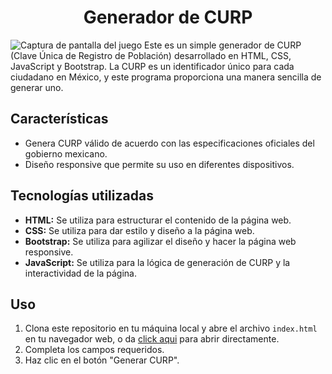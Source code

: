 # <h1 align="center">Generador de CURP</h1>

![Captura de pantalla del juego](https://i.ibb.co/rytG8zq/img.png)
Este es un simple generador de CURP (Clave Única de Registro de Población) desarrollado en HTML, CSS, JavaScript y Bootstrap. La CURP es un identificador único para cada ciudadano en México, y este programa proporciona una manera sencilla de generar uno.

## Características

-   Genera CURP válido de acuerdo con las especificaciones oficiales del gobierno mexicano.
-   Diseño responsive que permite su uso en diferentes dispositivos.

## Tecnologías utilizadas

-   **HTML:** Se utiliza para estructurar el contenido de la página web.
-   **CSS:** Se utiliza para dar estilo y diseño a la página web.
-   **Bootstrap:** Se utiliza para agilizar el diseño y hacer la página web responsive.
-   **JavaScript:** Se utiliza para la lógica de generación de CURP y la interactividad de la página.

## Uso

1. Clona este repositorio en tu máquina local y abre el archivo `index.html` en tu navegador web,
   o da [click aqui](https://generador-curp.vercel.app/) para abrir directamente.
2. Completa los campos requeridos.
3. Haz clic en el botón "Generar CURP".
